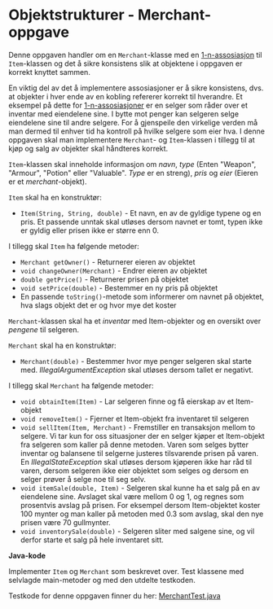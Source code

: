 # Objektstrukturer - Merchant-oppgave

Denne oppgaven handler om en `Merchant`-klasse med en [1-n-assosiasjon](https://www.ntnu.no/wiki/display/tdt4100/Koding+av+1-n-assosiasjoner) til `Item`-klassen og det å sikre konsistens slik at objektene i oppgaven er korrekt knyttet sammen.

En viktig del av det å implementere assosiasjoner er å sikre konsistens, dvs. at objekter i hver ende av en kobling refererer korrekt
til hverandre. Et eksempel på dette for [1-n-assosiasjoner](https://www.ntnu.no/wiki/display/tdt4100/Koding+av+1-n-assosiasjoner) er en selger som råder over et inventar med eiendelene sine. I bytte mot penger kan selgeren selge eiendelene sine til andre selgere. For å gjenspeile den virkelige verden må man dermed til enhver tid ha kontroll på hvilke selgere som eier hva. I denne oppgaven skal man implementere `Merchant`- og `Item`-klassen i tillegg til at kjøp og salg av objekter skal håndteres korrekt.

`Item`-klassen skal inneholde informasjon om _navn_, _type_ (Enten "Weapon", "Armour", "Potion" eller "Valuable". _Type_ er en streng), _pris_ og _eier_ (Eieren er et _merchant_-objekt). 

`Item` skal ha en konstruktør:

- `Item(String, String, double)` - Et navn, en av de gyldige typene og en pris. Et passende unntak skal utløses dersom navnet er tomt, typen ikke er gyldig eller prisen ikke er større enn 0.

I tillegg skal `Item` ha følgende metoder:

- `Merchant getOwner()` - Returnerer eieren av objektet
- `void changeOwner(Merchant)` - Endrer eieren av objektet
- `double getPrice()` - Returnerer prisen på objektet
- `void setPrice(double)` - Bestemmer en ny pris på objektet
- En passende `toString()`-metode som informerer om navnet på objektet, hva slags objekt det er og hvor mye det koster

`Merchant`-klassen skal ha et _inventar_ med Item-objekter og en oversikt over _pengene_ til selgeren.

`Merchant` skal ha en konstruktør:

- `Merchant(double)` - Bestemmer hvor mye penger selgeren skal starte med. _IllegalArgumentException_ skal utløses dersom tallet er negativt.

I tillegg skal `Merchant` ha følgende metoder:

- `void obtainItem(Item)` - Lar selgeren finne og få eierskap av et Item-objekt
- `void removeItem()` - Fjerner et Item-objekt fra inventaret til selgeren
- `void sellItem(Item, Merchant)` - Fremstiller en transaksjon mellom to selgere. Vi tar kun for oss situasjoner der en selger kjøper et Item-objekt fra selgeren som kaller på denne metoden. Varen som selges bytter inventar og balansene til selgerne justeres tilsvarende prisen på varen. En _IllegalStateException_ skal utløses dersom kjøperen ikke har råd til varen, dersom selgeren ikke eier objektet som selges og dersom en selger prøver å selge noe til seg selv.
- `void itemSale(double, Item)` - Selgeren skal kunne ha et salg på en av eiendelene sine. Avslaget skal være mellom 0 og 1, og regnes som prosentvis avslag på prisen. For eksempel dersom Item-objektet koster 100 mynter og man kaller på metoden med 0.3 som avslag, skal den nye prisen være 70 gullmynter.
- `void inventorySale(double)` - Selgeren sliter med salgene sine, og vil derfor starte et salg på hele inventaret sitt.

**Java-kode**

Implementer `Item` og `Merchant` som beskrevet over. Test klassene med selvlagde main-metoder og med den utdelte testkoden.

Testkode for denne oppgaven finner du her: [MerchantTest.java](../../src/test/java/oving4/MerchantTest.java)